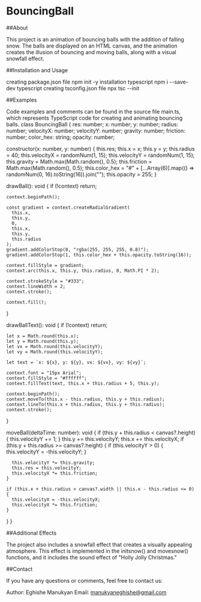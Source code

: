 # BouncingBall

##About  

This project is an animation of bouncing balls with the addition of falling snow. The balls are displayed on an HTML canvas, and the animation creates the illusion of bouncing and moving balls, along with a visual snowfall effect.

##Installation and Usage

creating package.json file
 npm init -y
installation typescript
 npm i --save-dev typescript
creating tsconfig.json file
  npx tsc --init

##Examples

Code examples and comments can be found in the source file main.ts, which represents TypeScript code for creating and animating bouncing balls.
class BouncingBall {
  res: number;
  x: number;
  y: number;
  radius: number;
  velocityX: number;
  velocityY: number;
  gravity: number;
  friction: number;
  color_hex: string;
  opacity: number;

  constructor(x: number, y: number) {
    this.res;
    this.x = x;
    this.y = y;
    this.radius = 40;
    this.velocityX = randomNum(1, 15);
    this.velocityY = randomNum(1, 15);
    this.gravity = Math.max(Math.random(), 0.5);
    this.friction = Math.max(Math.random(), 0.5);
    this.color_hex =
      "#" + [...Array(6)].map(() => randomNum(0, 16).toString(16)).join("");
    this.opacity = 255;
  }

  drawBall(): void {
    if (!context) return;

    context.beginPath();

    const gradient = context.createRadialGradient(
      this.x,
      this.y,
      0,
      this.x,
      this.y,
      this.radius
    );
    gradient.addColorStop(0, "rgba(255, 255, 255, 0.8)");
    gradient.addColorStop(1, this.color_hex + this.opacity.toString(16));

    context.fillStyle = gradient;
    context.arc(this.x, this.y, this.radius, 0, Math.PI * 2);

    context.strokeStyle = "#333";
    context.lineWidth = 2;
    context.stroke();

    context.fill();
  }

  drawBallText(): void {
    if (!context) return;

    let x = Math.round(this.x);
    let y = Math.round(this.y);
    let vx = Math.round(this.velocityY);
    let vy = Math.round(this.velocityY);

    let text = `x: ${x}, y: ${y}, vx: ${vx}, vy: ${vy}`;

    context.font = "15px Arial";
    context.fillStyle = "#ffffff";
    context.fillText(text, this.x + this.radius + 5, this.y);

    context.beginPath();
    context.moveTo(this.x - this.radius, this.y + this.radius);
    context.lineTo(this.x + this.radius, this.y + this.radius);
    context.stroke();
  }

  moveBall(deltaTime: number): void {
    if (this.y + this.radius < canvas?.height) {
      this.velocityY += 1;
    }
    this.y += this.velocityY;
    this.x += this.velocityX;
    if (this.y + this.radius >= canvas?.height) {
      if (this.velocityY > 0) {
        this.velocityY = -this.velocityY;
      }

      this.velocityY *= this.gravity;
      this.res = this.velocityY;
      this.velocityX *= this.friction;
    }

    if (this.x + this.radius > canvas?.width || this.x - this.radius <= 0) {
      this.velocityX = -this.velocityX;
      this.velocityX *= this.friction;
    }
  }
}

##Additional Effects

The project also includes a snowfall effect that creates a visually appealing atmosphere. This effect is implemented in the initsnow() and movesnow() functions, and it includes the sound effect of "Holly Jolly Christmas."

##Contact

If you have any questions or comments, feel free to contact us:

Author: Eghishe Manukyan
Email: manukyaneghishe@gmail.com

